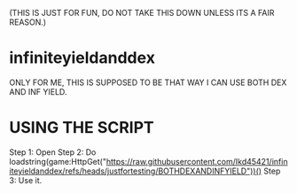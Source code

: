 (THIS IS JUST FOR FUN, DO NOT TAKE THIS DOWN UNLESS ITS A FAIR REASON.)
# infiniteyieldanddex
ONLY FOR ME, THIS IS SUPPOSED TO BE THAT WAY I CAN USE BOTH DEX AND INF YIELD.

# USING THE SCRIPT
Step 1: Open
Step 2: Do loadstring(game:HttpGet("https://raw.githubusercontent.com/Ikd45421/infiniteyieldanddex/refs/heads/justfortesting/BOTHDEXANDINFYIELD"))()
Step 3: Use it.
